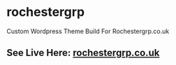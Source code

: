 # rochestergrp
Custom Wordpress Theme Build For Rochestergrp.co.uk

## See Live Here: [rochestergrp.co.uk](rochestergrp.co.uk)

